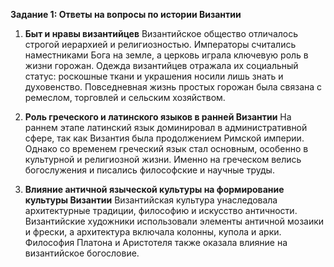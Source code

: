 **Задание 1: Ответы на вопросы по истории Византии**

1. **Быт и нравы византийцев** Византийское общество отличалось строгой иерархией и религиозностью. Императоры считались наместниками Бога на земле, а церковь играла ключевую роль в жизни горожан. Одежда византийцев отражала их социальный статус: роскошные ткани и украшения носили лишь знать и духовенство. Повседневная жизнь простых горожан была связана с ремеслом, торговлей и сельским хозяйством.
    
2. **Роль греческого и латинского языков в ранней Византии** На раннем этапе латинский язык доминировал в административной сфере, так как Византия была продолжением Римской империи. Однако со временем греческий язык стал основным, особенно в культурной и религиозной жизни. Именно на греческом велись богослужения и писались философские и научные труды.
    
3. **Влияние античной языческой культуры на формирование культуры Византии** Византийская культура унаследовала архитектурные традиции, философию и искусство античности. Византийские художники использовали элементы античной мозаики и фрески, а архитектура включала колонны, купола и арки. Философия Платона и Аристотеля также оказала влияние на византийское богословие.